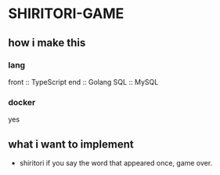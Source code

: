 # SHIRITORI-GAME

## how i make this
### lang 
front :: TypeScript
end   :: Golang
SQL   :: MySQL
### docker
yes

## what i want to implement
- shiritori
    if you say the word that appeared once, game over. 
    